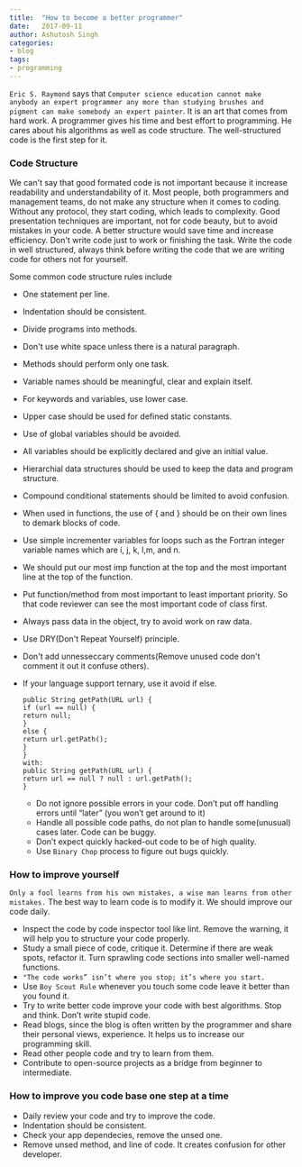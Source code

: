 ```yaml
---
title:  "How to become a better programmer"
date:   2017-09-11
author: Ashutosh Singh
categories:
- blog
tags:
- programming
---
```


`Eric S. Raymond` says that `Computer science education cannot make anybody an expert programmer any more than studying brushes and pigment can make somebody an expert painter`. It is an art that comes from hard work. A programmer gives his time and best effort to programming. He cares about his algorithms as well as code structure. The well-structured code is the first step for it.

### Code Structure

We can't say that good formated code is not important because it increase readability and understandability of it. Most people, both programmers and management teams, do not make any structure when it comes to coding. Without any protocol, they start coding, which leads to complexity. Good presentation techniques are important, not for code beauty, but to avoid mistakes in your code. A better structure would save time and increase efficiency. Don't write code just to work or finishing the task. Write the code in well structured, always think before writing the code that we are writing code for others not for yourself.

Some common code structure rules include

* One statement per line.
* Indentation should be consistent.
* Divide programs into methods.
* Don't use white space unless there is a natural paragraph.
* Methods should perform only one task.
* Variable names should be meaningful, clear and explain itself.
* For keywords and variables, use lower case.
* Upper case should be used for defined static constants.
* Use of global variables should be avoided.
* All variables should be explicitly declared and give an initial value.
* Hierarchial data structures should be used to keep the data and program structure.
* Compound conditional statements should be limited to avoid confusion.
* When used in functions, the use of { and } should be on their own lines to demark blocks of code.
* Use simple incrementer variables for loops such as the Fortran integer variable names which are i, j, k, l,m, and n.
* We should put our most imp function at the top and the most important line at the top of the function.
* Put function/method from most important to least important priority. So that code reviewer can see the most important code of class first.
* Always pass data in the object, try to avoid work on raw data.
* Use DRY(Don't Repeat Yourself) principle.
* Don't add unnesseccary comments(Remove unused code don't comment it out it confuse others).
* If your language support ternary, use it avoid if else.

  ```
  public String getPath(URL url) {
  if (url == null) {
  return null;
  }
  else {
  return url.getPath();
  }
  }
  with:
  public String getPath(URL url) {
  return url == null ? null : url.getPath();
  }
  ```
  * Do not ignore possible errors in your code. Don’t put off handling errors until “later” (you won’t get around to it)
  * Handle all possible code paths, do not plan to handle some(unusual) cases later. Code can be buggy.
  * Don’t expect quickly hacked-out code to be of high quality.
  * Use `Binary Chop` process to figure out bugs quickly.

### How to improve yourself

`Only a fool learns from his own mistakes, a wise man learns from other mistakes.` The best way to learn code is to modify it. We should improve our code daily.

* Inspect the code by code inspector tool like lint. Remove the warning, it will help you to structure your code properly.
* Study a small piece of code, critique it. Determine if there are weak spots, refactor it. Turn sprawling code sections into smaller well-named functions.
* `"The code works” isn’t where you stop; it’s where you start.`
* Use `Boy Scout Rule` whenever you touch some code leave it better than you found it.
* Try to write better code improve your code with best algorithms. Stop and think. Don’t write stupid code.
* Read blogs, since the blog is often written by the programmer and share their personal views, experience. It helps us to increase our programming skill.
* Read other people code and try to learn from them.
* Contribute to open-source projects as a bridge from beginner to intermediate.

### How to improve you code base one step at a time

* Daily review your code and try to improve the code.
* Indentation should be consistent.
* Check your app dependecies, remove the unsed one.
* Remove unsed method, and line of code. It creates confusion for other developer.
